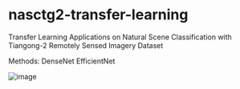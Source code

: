 # nasctg2-transfer-learning
 Transfer Learning Applications on Natural Scene Classification with Tiangong-2 Remotely Sensed Imagery Dataset

Methods:
DenseNet
EfficientNet


![image](https://github.com/gulkorkut/nasctg2-transfer-learning/assets/94754805/82b2ebb3-34c6-4369-809e-5c27a546e1a7)
